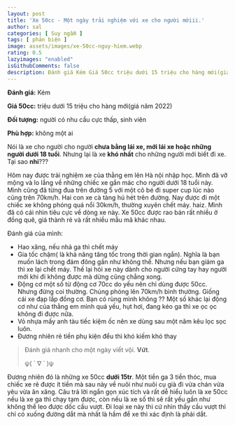 ```yaml
---
layout: post
title: 'Xe 50cc - Một ngày trải nghiệm với xe cho người mớiii.'
author: sal
categories: [ Suy ngẫm ]
tags: [ phản biện ]
image: assets/images/xe-50cc-nguy-hiem.webp
rating: 0.5
lazyimages: "enabled"
isGithubComments: false
description: Đánh giá Kém Giá 50cc triệu dưới 15 triệu cho hàng mới(giá năm 2022) Đối tượng người có nhu cầu cực thấp, sinh viên Phù hợp không ai
---
```


<p><strong>Đ&aacute;nh gi&aacute;:</strong> K&eacute;m</p><p><strong>Gi&aacute; 50cc:</strong> triệu dưới 15 triệu cho h&agrave;ng mới(gi&aacute; năm 2022)</p><p><strong>Đối tượng:</strong>&nbsp;người c&oacute; nhu cầu cực thấp, sinh vi&ecirc;n</p><p><strong>Ph&ugrave; hợp:</strong>&nbsp;kh&ocirc;ng một ai</p><p>N&oacute;i l&agrave; xe cho người cho người <strong>chưa bằng l&aacute;i xe, mới l&aacute;i xe hoặc những người dưới 18 tuổi</strong>. Nhưng lại l&agrave; xe <strong>kh&oacute; nhất</strong> cho những người mới biết đi xe. Tại sao <strong>nhỉ</strong>???</p><p>H&ocirc;m nay được trải nghiệm xe của thằng em l&ecirc;n H&agrave; nội nhập học. M&igrave;nh đ&atilde; vỡ mộng v&agrave; lo lắng về những chiếc xe gắn m&aacute;c cho người dưới 18 tuổi n&agrave;y. M&igrave;nh cũng đ&atilde; từng đua tr&ecirc;n đường 5 với một c&ocirc; b&eacute; đi super cup l&uacute;c n&agrave;o cũng tr&ecirc;n 70km/h. Hai con xe c&agrave; t&agrave;ng h&uacute; h&eacute;t tr&ecirc;n đường. Nay được đi một chiếc xe kh&ocirc;ng ph&oacute;ng qu&aacute; nổi 30km/h, thường xuy&ecirc;n chết m&aacute;y. haiz. M&igrave;nh đ&atilde; c&oacute; c&aacute;i nh&igrave;n ti&ecirc;u cực về d&ograve;ng xe n&agrave;y. Xe 50cc được rao b&aacute;n rất nhiều ở đồng qu&ecirc;, gi&aacute; th&agrave;nh rẻ v&agrave; rất nhiều mẫu m&atilde; kh&aacute;c nhau.&nbsp;</p><p>Đ&aacute;nh gi&aacute; của m&igrave;nh:</p><ul>	<li>Hao xăng, nếu nhả ga th&igrave; chết m&aacute;y</li>	<li>Gia tốc chậm( l&agrave; khả năng tăng tốc trong thời gian ngắn). Nghĩa l&agrave; bạn muốn l&aacute;ch trong đ&aacute;m đ&ocirc;ng gần như kh&ocirc;ng thể. Nhưng nếu bạn giảm ga th&igrave; xe lại chết m&aacute;y. Thế lại hỏi xe n&agrave;y d&agrave;nh cho người cứng tay hay người mới khi đi kh&ocirc;ng được m&agrave; dừng cũng chẳng xong.</li>	<li>Động cơ một số từ động cơ 70cc do yếu n&ecirc;n chỉ d&ugrave;ng được 50cc. Nhưng đừng coi thường. Ch&uacute;ng ph&oacute;ng l&ecirc;n 70km/h b&igrave;nh thường. Giống c&aacute;i xe đạp lắp đồng cơ. Bạn c&oacute; r&ugrave;ng m&igrave;nh kh&ocirc;ng ?? Một số kh&aacute;c lại động cơ như của thằng em m&igrave;nh qu&aacute; yếu, hụt hơi, đang k&eacute;o ga th&igrave; xe ọc ọc kh&ocirc;ng đi được nữa.</li>	<li>Vỏ nhựa mấy anh t&agrave;u tiếc kiệm ốc n&ecirc;n xe d&ugrave;ng sau một năm k&ecirc;u lọc sọc lu&ocirc;n.</li>	<li>Đương nhi&ecirc;n rẻ tiền phụ kiện đểu th&igrave; kh&oacute; kiếm kh&oacute; thay</li></ul><blockquote><p>Đ&aacute;nh gi&aacute; nhanh cho một ng&agrave;y viết vội. <strong>Vứt</strong>.&nbsp;</p><p>&psi;( ` &nabla; &acute; )&psi;</p></blockquote><p>Đương nhi&ecirc;n đ&oacute; l&agrave; những xe 50cc <strong>dưới 15tr</strong>. Một&nbsp;tiền ga 3 tiền th&oacute;c, mua chiếc xe rẻ được &iacute;t tiền m&agrave; sau n&agrave;y về nu&ocirc;i như nu&ocirc;i cụ gi&agrave; đi vừa ch&aacute;n vừa y&ecirc;u vừa ăn xăng.&nbsp;C&acirc;u trả lời ngắn gọn x&uacute;c t&iacute;ch v&agrave; rất dễ hiểu lu&ocirc;n l&agrave; xe 50cc nếu l&agrave; xe ga th&igrave; chạy tạm được, c&ograve;n nếu l&agrave; xe số th&igrave; sẽ rất yếu gần như kh&ocirc;ng thể leo được dốc cầu vượt. Đi loại xe n&agrave;y th&igrave; cứ nh&igrave;n thấy cầu vượt th&igrave; chỉ c&oacute; xuống đường dắt m&agrave; nhất l&agrave; hầm để xe th&igrave; x&aacute;c định l&agrave; phải dắt.</p>
